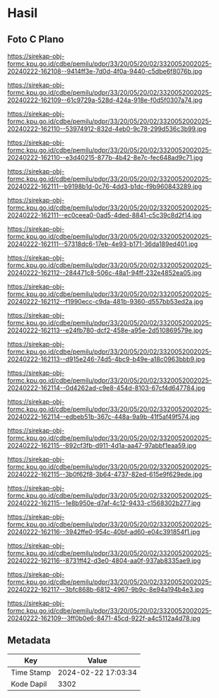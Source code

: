 # Hasil

## Foto C Plano

https://sirekap-obj-formc.kpu.go.id/cdbe/pemilu/pdpr/33/20/05/20/02/3320052002025-20240222-162108--9414ff3e-7d0d-4f0a-9440-c5dbe6f8076b.jpg

https://sirekap-obj-formc.kpu.go.id/cdbe/pemilu/pdpr/33/20/05/20/02/3320052002025-20240222-162109--61c9729a-528d-424a-918e-f0d5f0307a74.jpg

https://sirekap-obj-formc.kpu.go.id/cdbe/pemilu/pdpr/33/20/05/20/02/3320052002025-20240222-162110--53974912-832d-4eb0-9c78-299d536c3b99.jpg

https://sirekap-obj-formc.kpu.go.id/cdbe/pemilu/pdpr/33/20/05/20/02/3320052002025-20240222-162110--e3d40215-877b-4b42-8e7c-fec648ad9c71.jpg

https://sirekap-obj-formc.kpu.go.id/cdbe/pemilu/pdpr/33/20/05/20/02/3320052002025-20240222-162111--b9198b1d-0c76-4dd3-b1dc-f9b960843289.jpg

https://sirekap-obj-formc.kpu.go.id/cdbe/pemilu/pdpr/33/20/05/20/02/3320052002025-20240222-162111--ec0ceea0-0ad5-4ded-8841-c5c39c8d2f14.jpg

https://sirekap-obj-formc.kpu.go.id/cdbe/pemilu/pdpr/33/20/05/20/02/3320052002025-20240222-162111--57318dc6-17eb-4e93-b171-36da189ed401.jpg

https://sirekap-obj-formc.kpu.go.id/cdbe/pemilu/pdpr/33/20/05/20/02/3320052002025-20240222-162112--284471c8-506c-48a1-94ff-232e4852ea05.jpg

https://sirekap-obj-formc.kpu.go.id/cdbe/pemilu/pdpr/33/20/05/20/02/3320052002025-20240222-162112--f1990ecc-c9da-481b-9360-d557bb53ed2a.jpg

https://sirekap-obj-formc.kpu.go.id/cdbe/pemilu/pdpr/33/20/05/20/02/3320052002025-20240222-162113--e24fb780-dcf2-458e-a95e-2d510869579e.jpg

https://sirekap-obj-formc.kpu.go.id/cdbe/pemilu/pdpr/33/20/05/20/02/3320052002025-20240222-162113--d915e246-74d5-4bc9-b49e-a18c0963bbb9.jpg

https://sirekap-obj-formc.kpu.go.id/cdbe/pemilu/pdpr/33/20/05/20/02/3320052002025-20240222-162114--0d4262ad-c9e8-454d-8103-67cf4d647784.jpg

https://sirekap-obj-formc.kpu.go.id/cdbe/pemilu/pdpr/33/20/05/20/02/3320052002025-20240222-162114--edbeb51b-367c-448a-9a9b-41f5af49f574.jpg

https://sirekap-obj-formc.kpu.go.id/cdbe/pemilu/pdpr/33/20/05/20/02/3320052002025-20240222-162115--892cf3fb-d911-4d1a-aa47-97abbf1eaa59.jpg

https://sirekap-obj-formc.kpu.go.id/cdbe/pemilu/pdpr/33/20/05/20/02/3320052002025-20240222-162115--3b0f62f8-3b64-4737-82ed-615e9f629ede.jpg

https://sirekap-obj-formc.kpu.go.id/cdbe/pemilu/pdpr/33/20/05/20/02/3320052002025-20240222-162115--1e8b950e-d7af-4c12-9433-c1568302b277.jpg

https://sirekap-obj-formc.kpu.go.id/cdbe/pemilu/pdpr/33/20/05/20/02/3320052002025-20240222-162116--3942ffe0-954c-40bf-ad60-e04c391854f1.jpg

https://sirekap-obj-formc.kpu.go.id/cdbe/pemilu/pdpr/33/20/05/20/02/3320052002025-20240222-162116--8731ff42-d3e0-4804-aa0f-937ab8335ae9.jpg

https://sirekap-obj-formc.kpu.go.id/cdbe/pemilu/pdpr/33/20/05/20/02/3320052002025-20240222-162117--3bfc868b-6812-4967-9b9c-8e94a194b4e3.jpg

https://sirekap-obj-formc.kpu.go.id/cdbe/pemilu/pdpr/33/20/05/20/02/3320052002025-20240222-162109--3ff0b0e6-8471-45cd-922f-a4c5112a4d78.jpg


## Metadata

| Key        | Value               |
| ---------- | ------------------- |
| Time Stamp | 2024-02-22 17:03:34 |
| Kode Dapil | 3302                |




